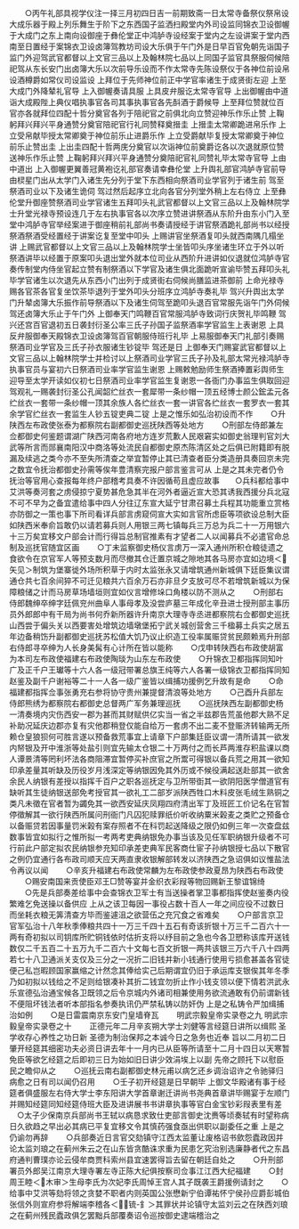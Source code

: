 <!-- { "loadSidebar": true } -->
　　○丙午礼部具视学仪注一择三月初四日吉一前期致斋一日太常寺备祭仪祭帛设大成乐器于殿上列乐舞生于阶下之东西国子监洒扫殿堂内外司设监同锦衣卫设御幄于大成门之东上南向设御座于彝伦堂正中鸿胪寺设经案于堂内之左设讲案于堂内西南至日置经于案锦衣卫设卤簿驾教坊司设大乐俱于午门外是日早百官免朝先诣国子监门外迎驾武官都督以上文官三品以上及翰林院七品以上同国子监官具祭服伺候陪祀驾从东长安门出卤簿大乐以次前导乐设而不作太常寺先陈设祭仪于各神位前设帛设酒樽爵如常仪司设监设  上拜位于先师神位前正中学官率诸生于成贤街左迎  上至大成门外降辇礼官导  上入御幄奏请具服  上具皮弁服讫太常寺官导  上出御幄由中道诣大成殿陛上典仪唱执事官各司其事执事官各先酙酒于爵候导  上至拜位赞就位百官亦各就拜位四配十哲分奠官各列于陪祀官之前俱北向立赞迎神乐作乐止赞  上鞠躬拜兴拜兴平身通赞分奠官陪祀官行礼同赞释奠搢圭  上搢圭太常卿跪进帛乐作  上立受帛献毕授太常卿奠于神位前乐止进爵乐作  上立受爵献毕复授太常卿奠于神位前乐止赞出圭  上出圭四配十哲两庑分奠官以次诣神位前奠爵讫各以次退就原位赞送神乐作乐止赞  上鞠躬拜兴拜兴平身通赞分奠陪祀官礼同赞礼毕太常寺官导  上由中道出  上入御幄更翼善冠黄袍讫礼部官奏请幸彝伦堂  上升舆礼部官鸿胪寺官前导由棂星门出从太学门入诸生先分列于堂下东西相向祭酒司业学官列于诸生前  驾至祭酒司业以下及诸生诡伺  驾过然后起序立北向各官分列堂外稍上左右侍立  上至彝伦堂升御座赞祭酒司业学官诸生五拜叩头礼武官都督以上文官三品以上及翰林院学士升堂光禄寺预设连几于左右执事官各以次序立赞进讲祭酒从东阶升由东小门入至堂中鸿胪寺官举经案进于御座稍前礼部尚书奏请授经于讲官祭酒跪礼部尚书以经授祭酒祭酒受经置经于讲案讫复至堂中叩头  上赐讲官坐祭酒复叩头就西南隅几榻坐讲  上赐武官都督以上文官三品以上及翰林院学士坐皆叩头序坐诸生环立于外以听祭酒讲毕以经置于原案叩头退出堂外就本位司业从西阶升进讲如仪退就位鸿胪寺官奏传制堂内侍坐官起立赞有制祭酒以下学官及诸生俱北面跪听宣谕毕赞五拜叩头礼毕学官诸生以次退先从东西小门出列于成贤街右伺候尚膳监进茶御前  上命光禄寺赐各官茶各官复坐饮茶毕退列于堂外叩头分班序立鸿胪寺奏礼毕  驾兴升舆出太学门升辇卤簿大乐振作前导祭酒以下及诸生伺驾至跪叩头退百官常服先诣午门外伺候驾还卤簿大乐止于午门外  上御奉天门鸣鞭百官常服鸿胪寺致词行庆贺礼毕鸣鞭  驾兴还宫百官退初五日袭封衍圣公率三氏子孙国子监祭酒率学官监生上表谢恩  上具反弁服御奉天殿锦衣卫设卤簿驾百官朝服侍班行礼毕  上易服御奉天门礼部引奏赐祭酒司业学官及三氏子孙衣服诸生钞锭毕  驾还是日  上御奉天门赐宴武官都督以上文官三品以上翰林院学士并检讨以上祭酒司业学官三氏子孙及礼部太常光禄鸿胪寺执事官员与宴初六日祭酒司业率学官监生谢恩  上赐敕勉励师生祭酒捧置彩舆师生迎导至太学开读如仪初七日祭酒司业率学官监生复谢恩一各衙门办事监生俱取回迎  驾观礼一赐袭封衍圣公孔闻韶纻丝衣一套犀带一条纱帽一顶五经博士颜公鋐孟元各纻丝衣一套带一条纱帽一顶其余族人各纻丝衣一套一讲官各纻丝衣一套罗衣一套其余学官纻丝衣一套监生人钞五锭吏典二锭  上是之惟乐如弘治初设而不作
　　○升陕西左布政使张泰为都察院右副都御史巡抚陕西等处地方
　　○刑部左侍郎兼左佥都御史何鉴题谓湖广陕西河南各府地方连岁荒歉人民艰窘实如御史翁理判官刘大武等所言而郧襄南阳汉中商洛等处流民自都御史原杰陈清区处之后俱已附籍即有脱漏及续逃之类今亦不至失所清查之举宜暂停止其已清查者臣分类造册具奏回京未完之数宜令抚治都御史孙需等俟年豊清察完报户部言鉴言可从  上是之其未完者仍令抚治等官用心查报每年终户部稽考具奏不许因循苟且虚应故事　　○兵科都给事中艾洪等奏河套之虏侵掠宁夏势甚危急其半在河外者逼近宣大恐其诱我西援分兵北寇不可不早为之备宜遣给事中四人分往辽东宣大延宁甘肃召募土兵程其功能重立赏格亦防御之一策也事下所司看详兵部言虏窥伺宣大实如言官所虑臣等项欲设总制大臣如陕西米奉俞旨敢仍以请若募兵则人用银三两七镇每兵三万总为兵二十一万用银六十三万矣宜移文户部会计而行得旨总制官推素有才望者二人以闻募兵不必遣官命总制及巡抚官随宜区画
　　○丁未监察御史杨仪言虏万一深入通州所积仓粮徒遗之食欲令在京官军人等预支数月而尽撤其仓迁置京城之隙地其各马房亦宜如边境＜矢见＞制筑为堡寨徙外场所积草于内时太监张永又请增筑通州新城俱下廷臣集议谓通仓共七百余间猝不可迁见粮共六百余万石亦非旦夕支放可尽不若增筑新城以为保障粮储之计而马房草场墙垣则宜如仪言增修垛口角楼以防不测从之
　　○刑部右侍郎魏绅卒绅字廷佩兖州曲阜人事母孝及没尝庐墓三年成化辛丑进士授刑部主事历员外郎郎中有干局为尚书何乔新所器许升南京大理寺寺丞进都察院右佥都御史巡抚山西尝于偏头关以西要害处增筑边墙墩堡拓宁武关城创营舍三千楹募土兵实之居五年边备稍饬升副都御史巡抚苏松值大饥乃议止织造工役率属赈贷贫民颇赖焉升刑部右侍郎寻卒绅为人长身美髯有心计所在皆以能称
　　○戊申转陕西右布政使胡富为本司左布政使福建右布政使陶琰为山东左布政使
　　○升锦衣卫都指挥同知叶广及正千户王瓛等十六人各一级冠带署总旗王纯等六人各署一级锦衣卫都指挥同知赵鉴及副千户谢裕等二十一人各一级广鉴皆以缉捕功援例乞升故有是命
　　○命福建都指挥佥事张勇充右参将协守贵州兼提督清浪等处地方
　　○己酉升兵部左侍郎熊绣为都察院右都御史总督两广军务兼理巡抚
　　○巡抚陕西左副都御史杨一清奏境内灾伤西安一郡为甚而其财赋供亿实当一省之半兹郡告荒虽他郡大熟不足补助况延庆边郡亦复有灾他郡稍登仅能自给万一套虏不出二麦不登赈济转输两无所赖仓皇狼狈何可胜言遂以预备救荒事宜上请章下户部集廷臣议谓一清所请其一欲发内帑银及开中淮浙等处盐引则宜先输太仓银二十万两付之而长芦两淮存积盐课以商人谭景清等罔利坏法各商阻滞宜暂停买补庶官之所鬻可得银以备兵荒之用其一欲知印承差量其听缺及历役岁月浅深定等纳银因免其外历或不候役满起送赴部其一欲舍余民人纳银有差授以指挥千百户之职各巡抚定与卫所带衘其一欲阴阳医学僧道官有缺听其生徒纳银送部免考授官其一欲礼工二部岁派陕西牲口木料皮张毛绒生熟铜之类凡未徵在官者暂为蠲免其一欲西安延庆凤翔四府清出军丁及班匠工价记名在官暂停徵解其一欲行陕西所属问刑衙门凡囚犯赎罪纸价听收纳粟米榖麦之类贮之预备仓以备赈贷若因事量罚米榖有案存照者不在科罚起送降级之限仍如例三年一次查盘兹数事皆宜如拟行之惟所拟一考两考吏典纳银免办事当该及见任军职纳银升级者不可行前此户部定拟农民纳银参充知印承差吏典军民客商仕宦子孙纳银授七品以下散官之例仍宜通行各布政司顺天应天两直隶收银解部转发以济陕西之急诏俱如议惟盐法令再议以闻
　　○辛亥升福建右布政使常麟为左布政使参政夏昂为陕西右布政使
　　○赐安南国来贡使臣邓王□赞等宴并金织衣彩叚等物回赐新王黎谊锦绮
　　○先是兵部奏差给事中会查锦衣卫军士有当送操者掌卫事都指挥使赵鉴奏内役繁难乞免送操以备供应  上从之该卫每因一事役占数十百人一年之间应役不过数日而坐耗衣粮无筭清查方毕而鉴遽沮之欲营伍之充冗食之省难矣
　　○户部言京卫官军弘治十八年秋季俸粮共四十一万三千四十五石有奇该折银十万三千二百六十一两有奇初拟以司钥库所贮铜钱依时估折支将以纾目前之急也今各卫愬称该库开送钱数仅二千五百二十五万九千二百六十文每七百文折银一两共该银三万六千八十四两若七十八卫通派关支仅及三分之一况折二旧钱并新小钱通行使用亏损愈甚盖各官徒便己私岂暇顾国家赢缩之计然念其俸给实己后期谓宜仍旧于承运库支银俟其年冬季乃如初拟以钱给之不足则给银凑补其折二钱宜勿折止作小钱支领以便下情若洪武永乐宣德弘治通宝候各卫既领之后令京城内外诸司相兼使用务欲流通敢有仍前谓新钱不便阻坏钱法者听本部指名参奏执讯仍严禁私铸以防奸伪  上是之私铸令严加缉捕治如例
　　○是日雷震南京东安门皇墙脊瓦
　　明武宗毅皇帝实录卷之九
明武宗毅皇帝实录卷之十
　　正德元年二月辛亥朔大学士刘健等言经筵日讲所以缉熙  圣学收存心养性之功日新  圣德为制治保邦之本诚今日之急务也近奉  旨以二月初二日肇开经筵其细密功夫必资日讲去年十一月内已从臣等所请至十二月十四日以天寒暂免臣等欲乞经筵之后即初三日为始如旧日讲少效涓埃上以副  先帝之顾托下以慰臣民之瞻仰从之
　　○巡抚云南右副都御史林元甫以病乞还乡调治诏许之令驰驿归病愈之日有司以闻仍召用
　　○壬子初开经筵是日早朝毕  上御文华殿诸有事于经筵者俱盛服左右侍大学士李东阳讲大学首章谢迁讲尚书尧典首章讲毕赐宴于左顺门并赐知经筵同知经筵侍班大臣及进讲展书书讲章执事等官白金宝钞彩叚表里有差
　○太子少保南京兵部尚书王轼以病恳求致仕吏部言御史沈赉等顷奏轼有时望称病日久欲趋之早出必其病已平复宜移文令其慎药强食亟出供职以副委任之重  上是之仍谕勿再辞
　　○兵部奏近日言官交劾镇守江西太监董让废格诏书歛怨蠹政因并论太监刘琅之在蓟州朱云之在山东皆贪酷诛求重为民患乞究治别选廉静者代之东昌府通判曹璞亦论云侵牟商贾科索州县宜速罢得旨去留在朝廷自处之
　　○升刑部署员外郎吴江南京大理寺署左寺正陈大纪俱按察司佥事江江西大纪福建
　　○封周王睦＜木审＞生母李氏为次妃李氏周悼王宫人其子既袭王爵援例请封之
　　○给事中艾洪等劾将领之贪婪不职者内则英国公张懋新宁伯谭祐怀宁侯孙应爵彭城伯张信外则宣府参将解端李稽各＜锍-釒＞其罪状并论镇守太监刘云之在陕西刘琅之在蓟州残民蠹政俱乞罢黜兵部覆奏诏令巡按御史逮端稽治之
